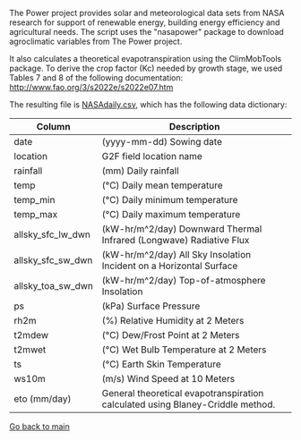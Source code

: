 The Power project provides solar and meteorological data sets from NASA research for support of renewable energy, building energy efficiency and agricultural needs.
The script uses the "nasapower" package to download agroclimatic variables from The Power project.

It also calculates a theoretical evapotranspiration using the ClimMobTools package. To derive the crop factor (Kc) needed by growth stage, we used Tables 7 and 8 of the following documentation: http://www.fao.org/3/s2022e/s2022e07.htm

The resulting file is [NASAdaily.csv](https://github.com/QuantGen/G2F_RESOURCES/blob/main/Data/OutputFiles/NASAdaily.csv), which has the following data dictionary:

|Column|Description|
|------|-----------|
|date| (yyyy-mm-dd) Sowing date |
|location| G2F field location name |
|rainfall| (mm) Daily rainfall |
|temp| (°C) Daily mean temperature |
|temp_min| (°C) Daily minimum temperature |
|temp_max| (°C) Daily maximum temperature |
|allsky_sfc_lw_dwn| (kW-hr/m^2/day) Downward Thermal Infrared (Longwave) Radiative Flux|
|allsky_sfc_sw_dwn| (kW-hr/m^2/day) All Sky Insolation Incident on a Horizontal Surface|
|allsky_toa_sw_dwn| (kW-hr/m^2/day) Top-of-atmosphere Insolation|
|ps|(kPa) Surface Pressure|
|rh2m|(%) Relative Humidity at 2 Meters|
|t2mdew|(°C) Dew/Frost Point at 2 Meters|
|t2mwet|(°C) Wet Bulb Temperature at 2 Meters|
|ts|(°C) Earth Skin Temperature|
|ws10m| (m/s) Wind Speed at 10 Meters|
|eto (mm/day)| General theoretical evapotranspiration calculated using Blaney-Criddle method. 

[Go back to main](https://github.com/QuantGen/G2F_RESOURCES)

